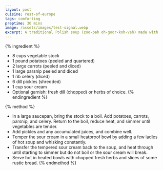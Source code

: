 ```yaml
---
layout: post
cuisine: rest-of-europe
tags: comforting
preptime: 30 mins
image: /assets/images/test-signal.webp
excerpt: A traditional Polish soup (zoo-pah oh-goor-koh-vah) made with sour pickles and vegetables, makes for a tangy and hearty dish that is perfect for cold weather.
---
```


{% ingredient %}
- 8 cups vegetable stock
- 1 pound potatoes (peeled and quartered)
- 2 large carrots (peeled and diced)
- 1 large parsnip peeled and diced
- 1 rib celery (diced)
- 6 dill pickles (shredded)
- 1 cup sour cream
- Optional garnish: fresh dill (chopped) or herbs of choice.
{% endingredient %}

{% method %}
- In a large saucepan, bring the stock to a boil. Add potatoes, carrots, parsnip, and celery. Return to the boil, reduce heat, and simmer until vegetables are tender.
- Add pickles and any accumulated juices, and combine well.
- Temper the sour cream in a small heatproof bowl by adding a few ladles of hot soup and whisking constantly.
- Transfer the tempered sour cream back to the soup, and heat through until starting to simmer but do not boil or the sour cream will break.
- Serve hot in heated bowls with chopped fresh herbs and slices of some rustic bread.
{% endmethod %}